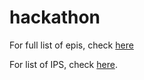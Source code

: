 # hackathon

For full list of epis, check [here](https://github.com/hl7-eu/gravitate-health)


For list of IPS, check [here](https://github.com/hl7-eu/gravitate-health-ips).
